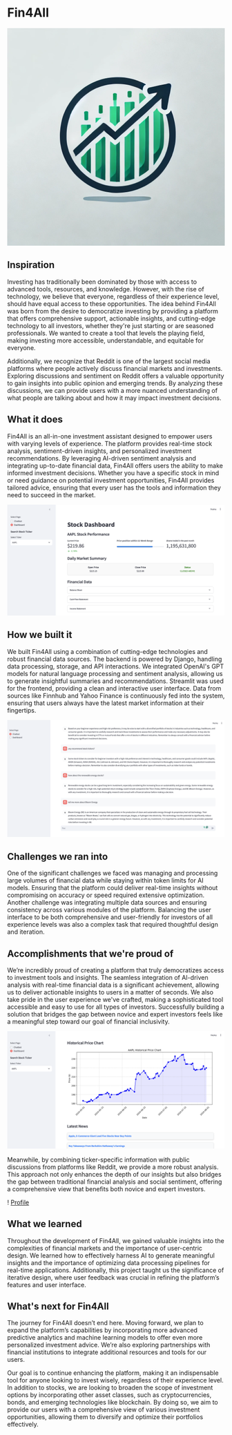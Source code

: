 # Fin4All

![Logo](images/logo.jpg)

## Inspiration
Investing has traditionally been dominated by those with access to advanced tools, resources, and knowledge. However, with the rise of technology, we believe that everyone, regardless of their experience level, should have equal access to these opportunities. The idea behind Fin4All was born from the desire to democratize investing by providing a platform that offers comprehensive support, actionable insights, and cutting-edge technology to all investors, whether they're just starting or are seasoned professionals. We wanted to create a tool that levels the playing field, making investing more accessible, understandable, and equitable for everyone.

Additionally, we recognize that Reddit is one of the largest social media platforms where people actively discuss financial markets and investments. Exploring discussions and sentiment on Reddit offers a valuable opportunity to gain insights into public opinion and emerging trends. By analyzing these discussions, we can provide users with a more nuanced understanding of what people are talking about and how it may impact investment decisions.

## What it does
Fin4All is an all-in-one investment assistant designed to empower users with varying levels of experience. The platform provides real-time stock analysis, sentiment-driven insights, and personalized investment recommendations. By leveraging AI-driven sentiment analysis and integrating up-to-date financial data, Fin4All offers users the ability to make informed investment decisions. Whether you have a specific stock in mind or need guidance on potential investment opportunities, Fin4All provides tailored advice, ensuring that every user has the tools and information they need to succeed in the market.

![Dashboard](images/dashboard.png)

## How we built it
We built Fin4All using a combination of cutting-edge technologies and robust financial data sources. The backend is powered by Django, handling data processing, storage, and API interactions. We integrated OpenAI's GPT models for natural language processing and sentiment analysis, allowing us to generate insightful summaries and recommendations. Streamlit was used for the frontend, providing a clean and interactive user interface. Data from sources like Finnhub and Yahoo Finance is continuously fed into the system, ensuring that users always have the latest market information at their fingertips.

![Chatbot](images/chatbot.png)

## Challenges we ran into
One of the significant challenges we faced was managing and processing large volumes of financial data while staying within token limits for AI models. Ensuring that the platform could deliver real-time insights without compromising on accuracy or speed required extensive optimization. Another challenge was integrating multiple data sources and ensuring consistency across various modules of the platform. Balancing the user interface to be both comprehensive and user-friendly for investors of all experience levels was also a complex task that required thoughtful design and iteration.


## Accomplishments that we're proud of
We’re incredibly proud of creating a platform that truly democratizes access to investment tools and insights. The seamless integration of AI-driven analysis with real-time financial data is a significant achievement, allowing us to deliver actionable insights to users in a matter of seconds. We also take pride in the user experience we've crafted, making a sophisticated tool accessible and easy to use for all types of investors. Successfully building a solution that bridges the gap between novice and expert investors feels like a meaningful step toward our goal of financial inclusivity.

![Price](images/price.png)

Meanwhile, by combining ticker-specific information with public discussions from platforms like Reddit, we provide a more robust analysis. This approach not only enhances the depth of our insights but also bridges the gap between traditional financial analysis and social sentiment, offering a comprehensive view that benefits both novice and expert investors.

! [Profile](images/profile.png)

## What we learned
Throughout the development of Fin4All, we gained valuable insights into the complexities of financial markets and the importance of user-centric design. We learned how to effectively harness AI to generate meaningful insights and the importance of optimizing data processing pipelines for real-time applications. Additionally, this project taught us the significance of iterative design, where user feedback was crucial in refining the platform’s features and user interface.

## What's next for Fin4All
The journey for Fin4All doesn’t end here. Moving forward, we plan to expand the platform’s capabilities by incorporating more advanced predictive analytics and machine learning models to offer even more personalized investment advice. We’re also exploring partnerships with financial institutions to integrate additional resources and tools for our users.

Our goal is to continue enhancing the platform, making it an indispensable tool for anyone looking to invest wisely, regardless of their experience level. In addition to stocks, we are looking to broaden the scope of investment options by incorporating other asset classes, such as cryptocurrencies, bonds, and emerging technologies like blockchain. By doing so, we aim to provide our users with a comprehensive view of various investment opportunities, allowing them to diversify and optimize their portfolios effectively.
